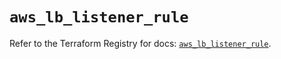 # `aws_lb_listener_rule`

Refer to the Terraform Registry for docs: [`aws_lb_listener_rule`](https://registry.terraform.io/providers/hashicorp/aws/6.2.0/docs/resources/lb_listener_rule).
